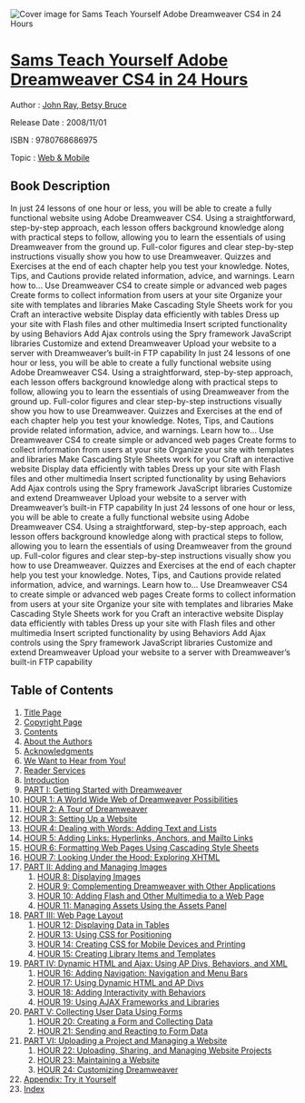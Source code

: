 ![Cover image for Sams Teach Yourself Adobe Dreamweaver CS4 in 24 Hours](https://imgdetail.ebookreading.net/cover/cover/web_mobile/EB9780768686975.jpg)

[Sams Teach Yourself Adobe Dreamweaver CS4 in 24 Hours](https://ebookreading.net/view/book/Sams+Teach+Yourself+Adobe+Dreamweaver+CS4+in+24+Hours-EB9780768686975_1.html "Sams Teach Yourself Adobe Dreamweaver CS4 in 24 Hours")
====================================================================================================================

Author : [John Ray](https://ebookreading.net/search/author/John+Ray),[ Betsy Bruce](https://ebookreading.net/search/author/+Betsy+Bruce)

Release Date : 2008/11/01

ISBN : 9780768686975

Topic : [Web & Mobile](https://ebookreading.net/search/category/web-mobile)

Book Description
-----------------

In just 24 lessons of one hour or less, you will be able to create a fully functional website using Adobe Dreamweaver CS4. Using a straightforward, step-by-step approach, each lesson offers background knowledge along with practical steps to follow, allowing you to learn the essentials of using Dreamweaver from the ground up. Full-color figures and clear step-by-step instructions visually show you how to use Dreamweaver. Quizzes and Exercises at the end of each chapter help you test your knowledge. Notes, Tips, and Cautions provide related information, advice, and warnings.
Learn how to…
Use Dreamweaver CS4 to create simple or advanced web pages
Create forms to collect information from users at your site
Organize your site with templates and libraries
Make Cascading Style Sheets work for you
Craft an interactive website
Display data efficiently with tables
Dress up your site with Flash files and other multimedia
Insert scripted functionality by using Behaviors
Add Ajax controls using the Spry framework JavaScript libraries
Customize and extend Dreamweaver
Upload your website to a server with Dreamweaver’s built-in FTP capability
              In just 24 lessons of one hour or less, you will be able to create a fully functional website using Adobe Dreamweaver CS4. Using a straightforward, step-by-step approach, each lesson offers background knowledge along with practical steps to follow, allowing you to learn the essentials of using Dreamweaver from the ground up. Full-color figures and clear step-by-step instructions visually show you how to use Dreamweaver. Quizzes and Exercises at the end of each chapter help you test your knowledge. Notes, Tips, and Cautions provide related information, advice, and warnings.
Learn how to…
Use Dreamweaver CS4 to create simple or advanced web pages
Create forms to collect information from users at your site
Organize your site with templates and libraries
Make Cascading Style Sheets work for you
Craft an interactive website
Display data efficiently with tables
Dress up your site with Flash files and other multimedia
Insert scripted functionality by using Behaviors
Add Ajax controls using the Spry framework JavaScript libraries
Customize and extend Dreamweaver
Upload your website to a server with Dreamweaver’s built-in FTP capability
              In just 24 lessons of one hour or less, you will be able to create a fully functional website using Adobe Dreamweaver CS4. Using a straightforward, step-by-step approach, each lesson offers background knowledge along with practical steps to follow, allowing you to learn the essentials of using Dreamweaver from the ground up. Full-color figures and clear step-by-step instructions visually show you how to use Dreamweaver. Quizzes and Exercises at the end of each chapter help you test your knowledge. Notes, Tips, and Cautions provide related information, advice, and warnings.
Learn how to…
Use Dreamweaver CS4 to create simple or advanced web pages
Create forms to collect information from users at your site
Organize your site with templates and libraries
Make Cascading Style Sheets work for you
Craft an interactive website
Display data efficiently with tables
Dress up your site with Flash files and other multimedia
Insert scripted functionality by using Behaviors
Add Ajax controls using the Spry framework JavaScript libraries
Customize and extend Dreamweaver
Upload your website to a server with Dreamweaver’s built-in FTP capability
              
Table of Contents
-----------------

1. [Title Page](https://ebookreading.net/view/book/Sams+Teach+Yourself+Adobe+Dreamweaver+CS4+in+24+Hours-EB9780768686975_2.html#id381209)
1. [Copyright Page](https://ebookreading.net/view/book/Sams+Teach+Yourself+Adobe+Dreamweaver+CS4+in+24+Hours-EB9780768686975_2.html#id381010)
1. [Contents](https://ebookreading.net/view/book/Sams+Teach+Yourself+Adobe+Dreamweaver+CS4+in+24+Hours-EB9780768686975_3.html#toc)
1. [About the Authors](https://ebookreading.net/view/book/Sams+Teach+Yourself+Adobe+Dreamweaver+CS4+in+24+Hours-EB9780768686975_4.html)
1. [Acknowledgments](https://ebookreading.net/view/book/Sams+Teach+Yourself+Adobe+Dreamweaver+CS4+in+24+Hours-EB9780768686975_5.html)
1. [We Want to Hear from You!](https://ebookreading.net/view/book/Sams+Teach+Yourself+Adobe+Dreamweaver+CS4+in+24+Hours-EB9780768686975_6.html)
1. [Reader Services](https://ebookreading.net/view/book/Sams+Teach+Yourself+Adobe+Dreamweaver+CS4+in+24+Hours-EB9780768686975_7.html)
1. [Introduction](https://ebookreading.net/view/book/Sams+Teach+Yourself+Adobe+Dreamweaver+CS4+in+24+Hours-EB9780768686975_9.html)
1. [PART I: Getting Started with Dreamweaver](https://ebookreading.net/view/book/Sams+Teach+Yourself+Adobe+Dreamweaver+CS4+in+24+Hours-EB9780768686975_8.html)
1. [HOUR 1: A World Wide Web of Dreamweaver Possibilities](https://ebookreading.net/view/book/Sams+Teach+Yourself+Adobe+Dreamweaver+CS4+in+24+Hours-EB9780768686975_10.html)
1. [HOUR 2: A Tour of Dreamweaver](https://ebookreading.net/view/book/Sams+Teach+Yourself+Adobe+Dreamweaver+CS4+in+24+Hours-EB9780768686975_11.html)
1. [HOUR 3: Setting Up a Website](https://ebookreading.net/view/book/Sams+Teach+Yourself+Adobe+Dreamweaver+CS4+in+24+Hours-EB9780768686975_12.html)
1. [HOUR 4: Dealing with Words: Adding Text and Lists](https://ebookreading.net/view/book/Sams+Teach+Yourself+Adobe+Dreamweaver+CS4+in+24+Hours-EB9780768686975_13.html)
1. [HOUR 5: Adding Links: Hyperlinks, Anchors, and Mailto Links](https://ebookreading.net/view/book/Sams+Teach+Yourself+Adobe+Dreamweaver+CS4+in+24+Hours-EB9780768686975_14.html)
1. [HOUR 6: Formatting Web Pages Using Cascading Style Sheets](https://ebookreading.net/view/book/Sams+Teach+Yourself+Adobe+Dreamweaver+CS4+in+24+Hours-EB9780768686975_15.html)
1. [HOUR 7: Looking Under the Hood: Exploring XHTML](https://ebookreading.net/view/book/Sams+Teach+Yourself+Adobe+Dreamweaver+CS4+in+24+Hours-EB9780768686975_16.html)
1. [PART II: Adding and Managing Images](https://ebookreading.net/view/book/Sams+Teach+Yourself+Adobe+Dreamweaver+CS4+in+24+Hours-EB9780768686975_17.html)
    1. [HOUR 8: Displaying Images](https://ebookreading.net/view/book/Sams+Teach+Yourself+Adobe+Dreamweaver+CS4+in+24+Hours-EB9780768686975_18.html)
    1. [HOUR 9: Complementing Dreamweaver with Other Applications](https://ebookreading.net/view/book/Sams+Teach+Yourself+Adobe+Dreamweaver+CS4+in+24+Hours-EB9780768686975_19.html)
    1. [HOUR 10: Adding Flash and Other Multimedia to a Web Page](https://ebookreading.net/view/book/Sams+Teach+Yourself+Adobe+Dreamweaver+CS4+in+24+Hours-EB9780768686975_20.html)
    1. [HOUR 11: Managing Assets Using the Assets Panel](https://ebookreading.net/view/book/Sams+Teach+Yourself+Adobe+Dreamweaver+CS4+in+24+Hours-EB9780768686975_21.html)
1. [PART III: Web Page Layout](https://ebookreading.net/view/book/Sams+Teach+Yourself+Adobe+Dreamweaver+CS4+in+24+Hours-EB9780768686975_22.html)
    1. [HOUR 12: Displaying Data in Tables](https://ebookreading.net/view/book/Sams+Teach+Yourself+Adobe+Dreamweaver+CS4+in+24+Hours-EB9780768686975_23.html)
    1. [HOUR 13: Using CSS for Positioning](https://ebookreading.net/view/book/Sams+Teach+Yourself+Adobe+Dreamweaver+CS4+in+24+Hours-EB9780768686975_24.html)
    1. [HOUR 14: Creating CSS for Mobile Devices and Printing](https://ebookreading.net/view/book/Sams+Teach+Yourself+Adobe+Dreamweaver+CS4+in+24+Hours-EB9780768686975_25.html)
    1. [HOUR 15: Creating Library Items and Templates](https://ebookreading.net/view/book/Sams+Teach+Yourself+Adobe+Dreamweaver+CS4+in+24+Hours-EB9780768686975_26.html)
1. [PART IV: Dynamic HTML and Ajax: Using AP Divs, Behaviors, and XML](https://ebookreading.net/view/book/Sams+Teach+Yourself+Adobe+Dreamweaver+CS4+in+24+Hours-EB9780768686975_27.html)
    1. [HOUR 16: Adding Navigation: Navigation and Menu Bars](https://ebookreading.net/view/book/Sams+Teach+Yourself+Adobe+Dreamweaver+CS4+in+24+Hours-EB9780768686975_28.html)
    1. [HOUR 17: Using Dynamic HTML and AP Divs](https://ebookreading.net/view/book/Sams+Teach+Yourself+Adobe+Dreamweaver+CS4+in+24+Hours-EB9780768686975_29.html)
    1. [HOUR 18: Adding Interactivity with Behaviors](https://ebookreading.net/view/book/Sams+Teach+Yourself+Adobe+Dreamweaver+CS4+in+24+Hours-EB9780768686975_30.html)
    1. [HOUR 19: Using AJAX Frameworks and Libraries](https://ebookreading.net/view/book/Sams+Teach+Yourself+Adobe+Dreamweaver+CS4+in+24+Hours-EB9780768686975_31.html)
1. [PART V: Collecting User Data Using Forms](https://ebookreading.net/view/book/Sams+Teach+Yourself+Adobe+Dreamweaver+CS4+in+24+Hours-EB9780768686975_32.html)
    1. [HOUR 20: Creating a Form and Collecting Data](https://ebookreading.net/view/book/Sams+Teach+Yourself+Adobe+Dreamweaver+CS4+in+24+Hours-EB9780768686975_33.html)
    1. [HOUR 21: Sending and Reacting to Form Data](https://ebookreading.net/view/book/Sams+Teach+Yourself+Adobe+Dreamweaver+CS4+in+24+Hours-EB9780768686975_34.html)
1. [PART VI: Uploading a Project and Managing a Website](https://ebookreading.net/view/book/Sams+Teach+Yourself+Adobe+Dreamweaver+CS4+in+24+Hours-EB9780768686975_35.html)
    1. [HOUR 22: Uploading, Sharing, and Managing Website Projects](https://ebookreading.net/view/book/Sams+Teach+Yourself+Adobe+Dreamweaver+CS4+in+24+Hours-EB9780768686975_36.html)
    1. [HOUR 23: Maintaining a Website](https://ebookreading.net/view/book/Sams+Teach+Yourself+Adobe+Dreamweaver+CS4+in+24+Hours-EB9780768686975_37.html)
    1. [HOUR 24: Customizing Dreamweaver](https://ebookreading.net/view/book/Sams+Teach+Yourself+Adobe+Dreamweaver+CS4+in+24+Hours-EB9780768686975_38.html)
1. [Appendix: Try it Yourself](https://ebookreading.net/view/book/Sams+Teach+Yourself+Adobe+Dreamweaver+CS4+in+24+Hours-EB9780768686975_39.html)
1. [Index](https://ebookreading.net/view/book/Sams+Teach+Yourself+Adobe+Dreamweaver+CS4+in+24+Hours-EB9780768686975_40.html)
